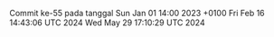 Commit ke-55 pada tanggal Sun Jan 01 14:00 2023 +0100
Fri Feb 16 14:43:06 UTC 2024
Wed May 29 17:10:29 UTC 2024
